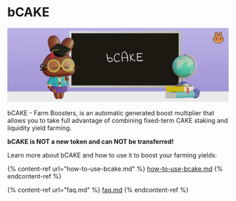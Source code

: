 # bCAKE

![](../../../.gitbook/assets/how-to-bCAKE.png)

bCAKE - Farm Boosters, is an automatic generated boost multiplier that allows you to take full advantage of combining fixed-term CAKE staking and liquidity yield farming.

**bCAKE is NOT a new token and can NOT be transferred!**



Learn more about bCAKE and how to use it to boost your farming yields:

{% content-ref url="how-to-use-bcake.md" %}
[how-to-use-bcake.md](how-to-use-bcake.md)
{% endcontent-ref %}

{% content-ref url="faq.md" %}
[faq.md](faq.md)
{% endcontent-ref %}
